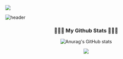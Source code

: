 ![](https://komarev.com/ghpvc/?username=binisavior)

![header](https://capsule-render.vercel.app/api?type=wave&color=auto&height=300&section=header&text=capsule%20render&fontSize=90)

<h3 align="center"> 🧑🏻‍💻 My Github Stats 🧑🏻‍💻 </h3>
<div align="center">

  
![Anurag's GitHub stats](https://github-readme-stats.vercel.app/api?username=binisavior&show_icons=true&theme=dark?text=binisavior)
<br>

<img src="https://img.shields.io/badge/Python-3776AB?style=for-the-badge&logo=Python&logoColor=white">
